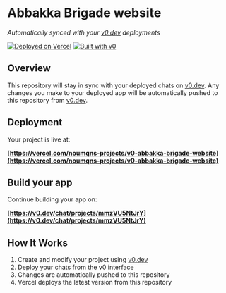 # Abbakka Brigade website

*Automatically synced with your [v0.dev](https://v0.dev) deployments*

[![Deployed on Vercel](https://img.shields.io/badge/Deployed%20on-Vercel-black?style=for-the-badge&logo=vercel)](https://vercel.com/noumqns-projects/v0-abbakka-brigade-website)
[![Built with v0](https://img.shields.io/badge/Built%20with-v0.dev-black?style=for-the-badge)](https://v0.dev/chat/projects/mmzVU5NtJrY)

## Overview

This repository will stay in sync with your deployed chats on [v0.dev](https://v0.dev).
Any changes you make to your deployed app will be automatically pushed to this repository from [v0.dev](https://v0.dev).

## Deployment

Your project is live at:

**[https://vercel.com/noumqns-projects/v0-abbakka-brigade-website](https://vercel.com/noumqns-projects/v0-abbakka-brigade-website)**

## Build your app

Continue building your app on:

**[https://v0.dev/chat/projects/mmzVU5NtJrY](https://v0.dev/chat/projects/mmzVU5NtJrY)**

## How It Works

1. Create and modify your project using [v0.dev](https://v0.dev)
2. Deploy your chats from the v0 interface
3. Changes are automatically pushed to this repository
4. Vercel deploys the latest version from this repository